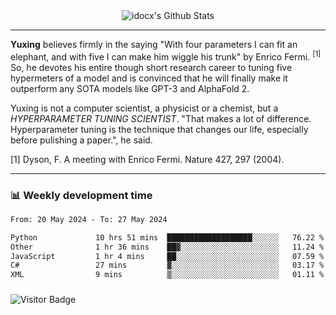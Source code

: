 <div align="center">
    <img align="center" src="https://github-readme-stats.vercel.app/api?username=idocx&show_icons=true&count_private=true&hide_border=true" alt="idocx's Github Stats"></img>
</div>

---

**Yuxing** believes firmly in the saying "With four parameters I can fit an elephant, and with five I can make him wiggle his trunk" by Enrico Fermi. <sup>[1]</sup> So, he devotes his entire though short research career to tuning five hypermeters of a model and is convinced that he will finally make it outperform any SOTA models like GPT-3 and AlphaFold 2.

Yuxing is not a computer scientist, a physicist or a chemist, but a *HYPERPARAMETER TUNING SCIENTIST*. "That makes a lot of difference. Hyperparameter tuning is the technique that changes our life, especially before pulishing a paper.", he said.

[1] Dyson, F. A meeting with Enrico Fermi. Nature 427, 297 (2004).


---

### 📊 Weekly development time
<!--START_SECTION:waka-->

```txt
From: 20 May 2024 - To: 27 May 2024

Python             10 hrs 51 mins  ███████████████████░░░░░░   76.22 %
Other              1 hr 36 mins    ██▓░░░░░░░░░░░░░░░░░░░░░░   11.24 %
JavaScript         1 hr 4 mins     ██░░░░░░░░░░░░░░░░░░░░░░░   07.59 %
C#                 27 mins         ▓░░░░░░░░░░░░░░░░░░░░░░░░   03.17 %
XML                9 mins          ▒░░░░░░░░░░░░░░░░░░░░░░░░   01.11 %
```

<!--END_SECTION:waka-->

### 

![Visitor Badge](https://visitor-badge.laobi.icu/badge?page_id=idocx.idocx)